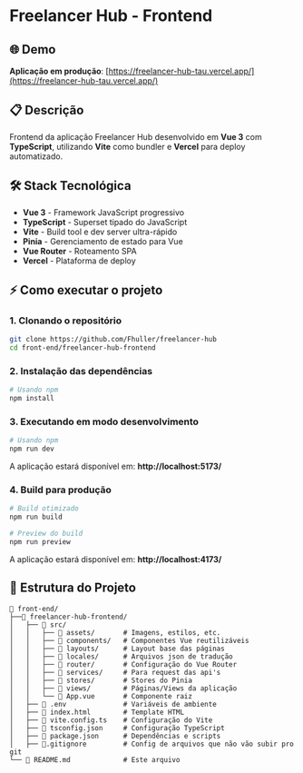 # Freelancer Hub - Frontend

## 🌐 Demo
**Aplicação em produção**: [https://freelancer-hub-tau.vercel.app/](https://freelancer-hub-tau.vercel.app/)

## 📋 Descrição
Frontend da aplicação Freelancer Hub desenvolvido em **Vue 3** com **TypeScript**, utilizando **Vite** como bundler e **Vercel** para deploy automatizado.

## 🛠️ Stack Tecnológica

- **Vue 3** - Framework JavaScript progressivo
- **TypeScript** - Superset tipado do JavaScript
- **Vite** - Build tool e dev server ultra-rápido
- **Pinia** - Gerenciamento de estado para Vue
- **Vue Router** - Roteamento SPA
- **Vercel** - Plataforma de deploy

## ⚡ Como executar o projeto

### 1. Clonando o repositório
```bash
git clone https://github.com/Fhuller/freelancer-hub
cd front-end/freelancer-hub-frontend
```

### 2. Instalação das dependências
```bash
# Usando npm
npm install
```

### 3. Executando em modo desenvolvimento
```bash
# Usando npm
npm run dev
```

A aplicação estará disponível em: **http://localhost:5173/**

### 4. Build para produção
```bash
# Build otimizado
npm run build

# Preview do build
npm run preview
```

A aplicação estará disponível em: **http://localhost:4173/**

## 📁 Estrutura do Projeto

```
📁 front-end/
├──📁 freelancer-hub-frontend/
│   ├── 📁 src/
│   │   ├── 📁 assets/       # Imagens, estilos, etc.
│   │   ├── 📁 components/   # Componentes Vue reutilizáveis
│   │   ├── 📁 layouts/      # Layout base das páginas
│   │   ├── 📁 locales/      # Arquivos json de tradução
│   │   ├── 📁 router/       # Configuração do Vue Router
│   │   ├── 📁 services/     # Para request das api's
│   │   ├── 📁 stores/       # Stores do Pinia
│   │   ├── 📁 views/        # Páginas/Views da aplicação
│   │   └── 📄 App.vue       # Componente raiz
│   ├── 📄 .env              # Variáveis de ambiente
│   ├── 📄 index.html        # Template HTML
│   ├── 📄 vite.config.ts    # Configuração do Vite
│   ├── 📄 tsconfig.json     # Configuração TypeScript
│   ├── 📄 package.json      # Dependências e scripts
│   ├── 📄.gitignore         # Config de arquivos que não vão subir pro git
└── 📄 README.md             # Este arquivo
```

